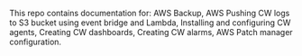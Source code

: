 This repo contains documentation for: AWS Backup, AWS Pushing CW logs to S3 bucket using event bridge and Lambda, Installing and configuring CW agents, Creating CW dashboards, Creating CW alarms, AWS Patch manager configuration.

